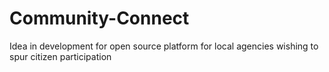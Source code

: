 Community-Connect
=================

Idea in development for open source platform for local agencies wishing to spur citizen participation